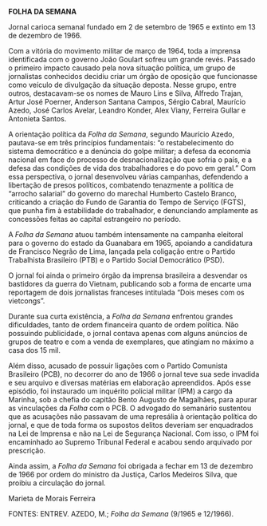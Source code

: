 **FOLHA DA SEMANA**

Jornal carioca semanal fundado em 2 de setembro de 1965 e extinto em 13
de dezembro de 1966.

Com a vitória do movimento militar de março de 1964, toda a imprensa
identificada com o governo João Goulart sofreu um grande revés. Passado
o primeiro impacto causado pela nova situação política, um grupo de
jornalistas conhecidos decidiu criar um órgão de oposição que
funcionasse como veículo de divulgação da situação deposta. Nesse grupo,
entre outros, destacavam-se os nomes de Mauro Lins e Silva, Alfredo
Trajan, Artur José Poerner, Anderson Santana Campos, Sérgio Cabral,
Maurício Azedo, José Carlos Avelar, Leandro Konder, Alex Viany, Ferreira
Gullar e Antonieta Santos.

A orientação política da *Folha da Semana*, segundo Maurício Azedo,
pautava-se em três princípios fundamentais: “o restabelecimento do
sistema democrático e a denúncia do golpe militar; a defesa da economia
nacional em face do processo de desnacionalização que sofria o país, e a
defesa das condições de vida dos trabalhadores e do povo em geral.” Com
essa perspectiva, o jornal desenvolveu várias campanhas, defendendo a
libertação de presos políticos, combatendo tenazmente a política de
“arrocho salarial” do governo do marechal Humberto Castelo Branco,
criticando a criação do Fundo de Garantia do Tempo de Serviço (FGTS),
que punha fim à estabilidade do trabalhador, e denunciando amplamente as
concessões feitas ao capital estrangeiro no período.

A *Folha da Semana* atuou também intensamente na campanha eleitoral para
o governo do estado da Guanabara em 1965, apoiando a candidatura de
Francisco Negrão de Lima, lançada pela coligação entre o Partido
Trabalhista Brasileiro (PTB) e o Partido Social Democrático (PSD).

O jornal foi ainda o primeiro órgão da imprensa brasileira a desvendar
os bastidores da guerra do Vietnam, publicando sob a forma de encarte
uma reportagem de dois jornalistas franceses intitulada “Dois meses com
os vietcongs”.

Durante sua curta existência, a *Folha da Semana* enfrentou grandes
dificuldades, tanto de ordem financeira quanto de ordem política. Não
possuindo publicidade, o jornal contava apenas com alguns anúncios de
grupos de teatro e com a venda de exemplares, que atingiam no máximo a
casa dos 15 mil.

Além disso, acusado de possuir ligações com o Partido Comunista
Brasileiro (PCB), no decorrer do ano de 1966 o jornal teve sua sede
invadida e seu arquivo e diversas matérias em elaboração apreendidos.
Após esse episódio, foi instaurado um inquérito policial militar (IPM) a
cargo da Marinha, sob a chefia do capitão Bento Augusto de Magalhães,
para apurar as vinculações da *Folha* com o PCB. O advogado do semanário
sustentou que as acusações não passavam de uma represália à orientação
política do jornal, e que de toda forma os supostos delitos deveriam ser
enquadrados na Lei de Imprensa e não na Lei de Segurança Nacional. Com
isso, o IPM foi encaminhado ao Supremo Tribunal Federal e acabou sendo
arquivado por prescrição.

Ainda assim, a *Folha da Semana* foi obrigada a fechar em 13 de dezembro
de 1966 por ordem do ministro da Justiça, Carlos Medeiros Silva, que
proibiu a circulação do jornal.

Marieta de Morais Ferreira

FONTES: ENTREV. AZEDO, M.; *Folha da Semana* (9/1965 e 12/1966).
